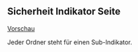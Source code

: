 ## Sicherheit Indikator Seite

[Vorschau](http://okfde.github.io/entwicklungsbarometer/sicherheit/)

Jeder Ordner steht für einen Sub-Indikator.
